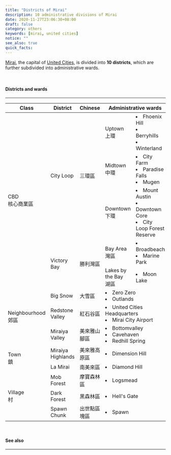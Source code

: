 ```yaml
---
title: "Districts of Mirai"
description: 10 administrative divisions of Mirai
date: 2020-11-27T23:06:30+08:00
draft: false
category: others
keywords: [mirai, united cities]
notice: ""
see_also: true
quick_facts:
---
```


[Mirai](/wiki/mirai "Mirai"), the capital of [United Cities](/wiki/united-cities "United Cities"), is divided into **10 districts**, which are further subdivided into administrative wards. 

<br>

#### Districts and wards

---

<div class="table-responsive">
  <table class="table table-bordered table-800 text-center">
    <thead class="thead-light">
      <tr>
        <th>Class</th>
        <th>District</th>
        <th>Chinese</th>
        <th colspan="2" class="text-left">Administrative wards</th>
      </tr>
    </thead>
    <tbody>
      <tr>
        <td rowspan="5">CBD<br>核心商業區</td>
        <td rowspan="3">City Loop</td>
        <td rowspan="3">三環區</td>
        <td class="text-left">Uptown<br>上環</td>
        <td class="text-left">
          <li>Fhoenix Hill</li>
          <li>Berryhills</li>
          <li>Winterland</li>
        </td>
      </tr>
      <tr>
        <td class="text-left">Midtown<br>中環</td>
        <td class="text-left">
          <li>City Farm</li>
          <li>Paradise Falls</li>
          <li>Mugen</li>
        </td>
      </tr>
      <tr>
        <td class="text-left">Downtown<br>下環</td>
        <td class="text-left">
          <li>Mount Austin</li>
          <li>Downtown Core</li>
          <li>City Loop Forest Reserve</li>
        </td>
      </tr>
      <tr>
        <td rowspan="2">Victory Bay</td>
        <td rowspan="2">勝利灣區</td>
        <td class="text-left">Bay Area<br>灣區</td>
        <td class="text-left">
          <li>Broadbeach</li>
          <li>Marine Park</li>
        </td>
      </tr>
        <td class="text-left">Lakes by the Bay<br>湖區</td>
        <td class="text-left">
          <li>Moon Lake</li>
        </td>
      </tr>
      <tr>
        <td rowspan="3">Neighbourhood<br>郊區</td>
        <td>Big Snow</td>
        <td>大雪區</td>
        <td colspan="2" class="text-left">
          <li>Zero Zero</li>
          <li>Outlands</li>
        </td>
      </tr>
      <tr>
        <td>Redstone Valley</td>
        <td>紅石谷區</td>
        <td colspan="2" class="text-left">
          <li>United Cities Headquarters</li>
          <li>Mirai City Airport</li>
        </td>
      </tr>
      <tr>
        <td>Miraiya Valley</td>
        <td>美來雅山腳區</td>
        <td colspan="2" class="text-left">
          <li>Bottomvalley</li>
          <li>Cavehaven</li>
          <li>Redhill Spring</li>
        </td>
      </tr>
      <tr>
        <td rowspan="2">Town<br>鎮</td>
        <td>Miraiya Highlands</td>
        <td>美來雅高原區</td>
        <td colspan="2" class="text-left">
          <li>Dimension Hill</li>
        </td>
      </tr>
      <tr>
        <td>La Mirai</td>
        <td>南美來區</td>
        <td colspan="2" class="text-left">
          <li>Diamond Hill</li>
        </td>
      </tr>
      <tr>
        <td rowspan="3">Village<br>村</td>
        <td>Mob Forest</td>
        <td>摩寶森林區</td>
        <td colspan="2" class="text-left">
          <li>Logsmead</li>
        </td>
      </tr>
      <tr>
        <td>Dark Forest</td>
        <td>黑森林區</td>
        <td colspan="2" class="text-left">
          <li>Hell's Gate</li>
        </td>
      </tr>
      <tr>
        <td>Spawn Chunk</td>
        <td>出世點區塊區</td>
        <td colspan="2" class="text-left">
          <li>Spawn</li>
        </td>
      </tr>
    </tbody>
  </table>
</div>

<br>

#### See also

---